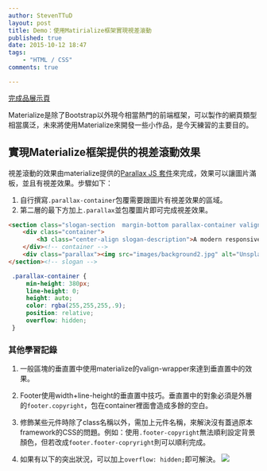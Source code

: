 ```yaml
---
author: StevenTTuD
layout: post
title: Demo：使用Matirialize框架實現視差滾動
published: true
date: 2015-10-12 18:47
tags:
    - "HTML / CSS"
comments: true

---
```

[完成品展示頁](http://steventtud.github.io/matirialize_parral_design/)

Materialize是除了Bootstrap以外現今相當熱門的前端框架，可以製作的網頁類型相當廣泛，未來將使用Materialize來開發一些小作品，是今天練習的主要目的。

## 實現Materialize框架提供的視差滾動效果

視差滾動的效果由materialize提供的[Parallax JS 套件](http://materializecss.com/parallax.html)來完成，效果可以讓圖片滿板，並且有視差效果。步驟如下：

1. 自行撰寫`.parallax-container`包覆需要跟圖片有視差效果的區域。
1. 第二層的最下方加上`.parallax`並包覆圖片即可完成視差效果。

```html
<section class="slogan-section  margin-bottom parallax-container valign-wrapper ">
    <div class="container">
        <h3 class="center-align slogan-description">A modern responsive front-end framework based on Material Design</h3>
    </div><!-- container -->
    <div class="parallax"><img src="images/background2.jpg" alt="Unsplashed background img 2"></div>
</section><!-- slogan -->
```

```css
 .parallax-container {
     min-height: 380px;
     line-height: 0;
     height: auto;
     color: rgba(255,255,255,.9);
     position: relative;
     overflow: hidden;
 }
```

### 其他學習記錄

1. 一般區塊的垂直置中使用materialize的valign-wrapper來達到垂直置中的效果。

1. Footer使用width+line-height的垂直置中技巧。垂直置中的對象必須是外層的`footer.copyright`，包在container裡面會造成多餘的空白。

1. 修飾某些元件時除了class名稱以外，需加上元件名稱，來解決沒有蓋過原本framework的CSS的問題。例如：使用`.footer-copyright`無法順利設定背景顏色，但若改成`footer.footer-copryright`則可以順利完成。

1. 如果有以下的突出狀況，可以加上`overflow: hidden;`即可解決。
![](https://lh3.googleusercontent.com/Ng8tF0ab5j9ciT522tYNr1hKUWkKu4N43ZZUImQx3_SUUHjK3XguW1xfHHMebWExf6TG-acW7EunFVLkqJ0zfCD9Hng-99xCbVQrEfTEGE1O00vi6qVGHJvtH5LZSgPUx1vyrsfPAWs-WoSnjgmN2m0L_HCbNFDhJ5FV2qvyhPhO8u4HJcEiycl6MP4Vz-p7j284-oOCCY3nAsFAdbN6486y3lrDXVuw81qGpLxiW44IQjB1oSXPLj1KNbowTgLK3Cpj_KcsEtrNmrDDOpWpNpSdsJn4vGKMKl9ITgrhVofbNM2T0wMW3kCTM5NIVs2oqdE0Mi3LCIKFYJAH0q4jXvouJFywxpRkpi1svOlciNwbFHKInPwKDsojqkkEzsORXKayKj95i3jf_8puXH_RPuJzc8lBpXZT5l1Eyb221f3istv0nB3CUt4eedfBDsYh0O-doVyhVb8C2B2wByYDPaYqjEIt8wY7L1HsyB9MgKid8kSouDKZNJK4rBXrLFcVaIRBksKvOybB3v-TnSedyXkIGucdDNIn7tIDBzEDH40=w1084-h468-no)

